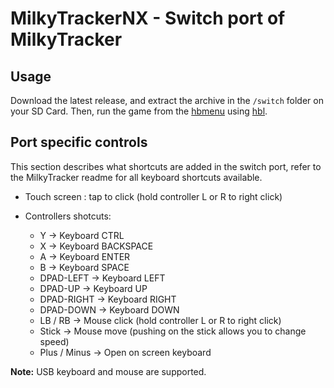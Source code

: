 MilkyTrackerNX - Switch port of MilkyTracker
============================================

## Usage

Download the latest release, and extract the archive in the `/switch` folder on
your SD Card. Then, run the game from the
[hbmenu](https://github.com/switchbrew/nx-hbmenu)
using [hbl](https://github.com/switchbrew/nx-hbloader).

## Port specific controls

This section describes what shortcuts are added in the switch port, refer to the
MilkyTracker readme for all keyboard shortcuts available.

* Touch screen : tap to click (hold controller L or R to right click)

* Controllers shotcuts:
	- Y → Keyboard CTRL
	- X → Keyboard BACKSPACE
	- A → Keyboard ENTER
	- B → Keyboard SPACE
	- DPAD-LEFT → Keyboard LEFT
	- DPAD-UP → Keyboard UP
	- DPAD-RIGHT → Keyboard RIGHT
	- DPAD-DOWN → Keyboard DOWN
	- LB / RB → Mouse click (hold controller L or R to right click)
	- Stick → Mouse move (pushing on the stick allows you to change speed)
	- Plus / Minus → Open on screen keyboard

**Note:** USB keyboard and mouse are supported.
